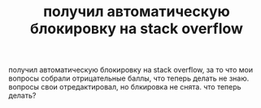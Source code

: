 ﻿---
title: "получил автоматическую блокировку на stack overflow"
se.owner.user_id: 558860
se.owner.display_name: "Ali-Muhammad Zakaryaev"
se.owner.link: "https://ru.meta.stackoverflow.com/users/558860/ali-muhammad-zakaryaev"
se.link: "https://ru.meta.stackoverflow.com/questions/13210/%d0%bf%d0%be%d0%bb%d1%83%d1%87%d0%b8%d0%bb-%d0%b0%d0%b2%d1%82%d0%be%d0%bc%d0%b0%d1%82%d0%b8%d1%87%d0%b5%d1%81%d0%ba%d1%83%d1%8e-%d0%b1%d0%bb%d0%be%d0%ba%d0%b8%d1%80%d0%be%d0%b2%d0%ba%d1%83-%d0%bd%d0%b0-stack-overflow"
se.question_id: 13210
se.post_type: question
---
<p>получил автоматическую блокировку на stack overflow, за то что мои вопросы собрали отрицательные баллы, что теперь делать не знаю. вопросы свои отредактировал, но блкировка не снята. что теперь делать?</p>
